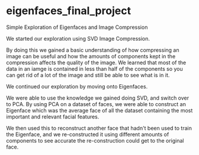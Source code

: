 # eigenfaces_final_project
Simple Exploration of Eigenfaces and Image Compression

We started our exploration using SVD Image Compression.

By doing this we gained a basic understanding of how compressing an image 
can be useful and how the amounts of components kept in the compression affects the quality of the image.
We learned that most of the data in an iamge is contained in less than half of the components so you can 
get rid of a lot of the image and still be able to see what is in it.

We continued our exploration by moving onto Eigenfaces.

We were able to use the knowledge we gained doing SVD, and switch over to PCA.
By using PCA on a dataset of faces, we were able to construct an Eigenface which was
the average face of all the dataset containing the most important and relevant facial features.

We then used this to reconstruct another face that hadn't been used to train the Eigenface,
and we re-constructed it using different amounts of components to see accurate the re-construction
could get to the original face.
